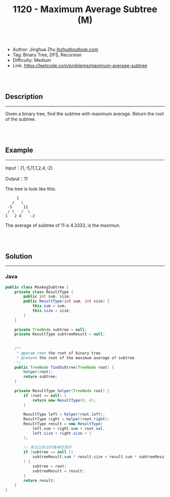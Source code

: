 # <center>1120 - Maximum Average Subtree (M)</center> 



<br></br>

* Author: Jinghua Zhu <jhzhu@outlook.com>
* Tag: Binary Tree, DFS, Recursion
* Difficulty: Medium
* Link: https://leetcode.com/problems/maximum-average-subtree

<br></br>



## Description
----
Given a binary tree, find the subtree with maximum average. Return the root of the subtree.

<br></br>



## Example
----
Input：{1,-5,11,1,2,4,-2}

Output：11

The tree is look like this:

```
     1
   /   \
 -5     11
 / \   /  \
1   2 4    -2 
```

The average of subtree of 11 is 4.3333, is the maximun.

<br></br>



## Solution
----
### Java
```java
public class MaxAvgSubtree {
	private class ResultType {
        public int sum, size;
        public ResultType(int sum, int size) {
            this.sum = sum;
            this.size = size;
        }
    }
	
	private TreeNode subtree = null;
    private ResultType subtreeResult = null;
 
	
	/**
     * @param root the root of binary tree
     * @return the root of the maximum average of subtree
     */
    public TreeNode findSubtree(TreeNode root) {
    	helper(root);
        return subtree;
    }
    
    private ResultType helper(TreeNode root) {
        if (root == null) {
            return new ResultType(0, 0);
        }
        
        ResultType left = helper(root.left);
        ResultType right = helper(root.right);
        ResultType result = new ResultType(
            left.sum + right.sum + root.val,
            left.size + right.size + 1
        );
        
        // 乘法比除法的鲁棒性更好
        if (subtree == null ||
            subtreeResult.sum * result.size < result.sum * subtreeResult.size
        ) {
            subtree = root;
            subtreeResult = result;
        }
        return result;
    }
}
```

<br>
